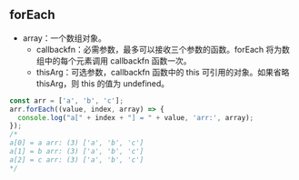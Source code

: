 ## forEach
* array：一个数组对象。
    * callbackfn：必需参数，最多可以接收三个参数的函数。forEach 将为数组中的每个元素调用 callbackfn 函数一次。
    * thisArg：可选参数，callbackfn 函数中的 this 可引用的对象。如果省略 thisArg，则 this 的值为 undefined。

```javaScript
const arr = ['a', 'b', 'c'];
arr.forEach((value, index, array) => {
  console.log("a[" + index + "] = " + value, 'arr:', array);
});
/*
a[0] = a arr: (3) ['a', 'b', 'c']
a[1] = b arr: (3) ['a', 'b', 'c']
a[2] = c arr: (3) ['a', 'b', 'c']
*/
```